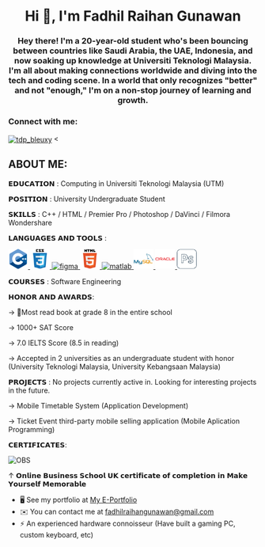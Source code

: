 <h1 align="center">Hi 👋, I'm Fadhil Raihan Gunawan</h1>
<h3 align="center">Hey there! I'm a 20-year-old student who's been bouncing between countries like Saudi Arabia, the UAE, Indonesia, and now soaking up knowledge at Universiti Teknologi Malaysia. I'm all about making connections worldwide and diving into the tech and coding scene. In a world that only recognizes "better" and not "enough," I'm on a non-stop journey of learning and growth.</h3>

<h3 align="left">Connect with me:</h3>
<p align="left">
<a href="https://instagram.com/tdp_bleuxy" target="blank"><img align="center" src="https://raw.githubusercontent.com/rahuldkjain/github-profile-readme-generator/master/src/images/icons/Social/instagram.svg" alt="tdp_bleuxy" height="30" width="40" /></a>
<<h2>ABOUT ME:</h2>
<p>𝗘𝗗𝗨𝗖𝗔𝗧𝗜𝗢𝗡 : Computing in Universiti Teknologi Malaysia (UTM)</p>

<p>𝗣𝗢𝗦𝗜𝗧𝗜𝗢𝗡 : University Undergraduate Student</p>

<p>𝗦𝗞𝗜𝗟𝗟𝗦 : C++ / HTML / Premier Pro / Photoshop / DaVinci / Filmora Wondershare</p>

<p>𝗟𝗔𝗡𝗚𝗨𝗔𝗚𝗘𝗦 𝗔𝗡𝗗 𝗧𝗢𝗢𝗟𝗦 : </p>
<a href="https://www.w3schools.com/cpp/" target="_blank" rel="noreferrer"> <img src="https://raw.githubusercontent.com/devicons/devicon/master/icons/cplusplus/cplusplus-original.svg" alt="cplusplus" width="40" height="40"/> </a> 
<a href="https://www.w3schools.com/css/" target="_blank" rel="noreferrer"> <img src="https://raw.githubusercontent.com/devicons/devicon/master/icons/css3/css3-original-wordmark.svg" alt="css3" width="40" height="40"/> </a> 
<a href="https://www.figma.com/" target="_blank" rel="noreferrer"> <img src="https://www.vectorlogo.zone/logos/figma/figma-icon.svg" alt="figma" width="40" height="40"/> </a> 
<a href="https://www.w3.org/html/" target="_blank" rel="noreferrer"> <img src="https://raw.githubusercontent.com/devicons/devicon/master/icons/html5/html5-original-wordmark.svg" alt="html5" width="40" height="40"/> </a> 
<a href="https://www.mathworks.com/" target="_blank" rel="noreferrer"> <img src="https://upload.wikimedia.org/wikipedia/commons/2/21/Matlab_Logo.png" alt="matlab" width="40" height="40"/> </a> 
<a href="https://www.mysql.com/" target="_blank" rel="noreferrer"> <img src="https://raw.githubusercontent.com/devicons/devicon/master/icons/mysql/mysql-original-wordmark.svg" alt="mysql" width="40" height="40"/> </a> 
<a href="https://www.oracle.com/" target="_blank" rel="noreferrer"> <img src="https://raw.githubusercontent.com/devicons/devicon/master/icons/oracle/oracle-original.svg" alt="oracle" width="40" height="40"/> </a> 
<a href="https://www.photoshop.com/en" target="_blank" rel="noreferrer"> <img src="https://raw.githubusercontent.com/devicons/devicon/master/icons/photoshop/photoshop-line.svg" alt="photoshop" width="40" height="40"/> </a>

<p>𝗖𝗢𝗨𝗥𝗦𝗘𝗦 : Software Engineering</p>

<p>𝗛𝗢𝗡𝗢𝗥 𝗔𝗡𝗗 𝗔𝗪𝗔𝗥𝗗𝗦:</p>
<p>-> 🥇Most read book at grade 8 in the entire school</p>
<p>-> 1000+ SAT Score</p>
<p>-> 7.0 IELTS Score (8.5 in reading)</p>
<p>-> Accepted in 2 universities as an undergraduate student with honor (University Teknologi Malaysia, University Kebangsaan Malaysia)</p>

<p>𝗣𝗥𝗢𝗝𝗘𝗖𝗧𝗦 : No projects currently active in. Looking for interesting projects in the future.</p>
<p>-> Mobile Timetable System (Application Development)</p>
<p>-> Ticket Event third-party mobile selling application (Mobile Aplication Programming)</p>


<p>𝗖𝗘𝗥𝗧𝗜𝗙𝗜𝗖𝗔𝗧𝗘𝗦:</p>

<p><img src="https://github.com/Fadhil5550/Fadhil5550/assets/148435257/272562eb-0f1f-4acb-a311-d6968035bbce" alt="OBS"/></p>
<p>↑ 𝗢𝗻𝗹𝗶𝗻𝗲 𝗕𝘂𝘀𝗶𝗻𝗲𝘀𝘀 𝗦𝗰𝗵𝗼𝗼𝗹 𝗨𝗞 𝗰𝗲𝗿𝘁𝗶𝗳𝗶𝗰𝗮𝘁𝗲 𝗼𝗳 𝗰𝗼𝗺𝗽𝗹𝗲𝘁𝗶𝗼𝗻 𝗶𝗻 𝗠𝗮𝗸𝗲 𝗬𝗼𝘂𝗿𝘀𝗲𝗹𝗳 𝗠𝗲𝗺𝗼𝗿𝗮𝗯𝗹𝗲</p>




* 🖥️  See my portfolio at [My E-Portfolio](http://fadhilraihangunawan.github.io/)
* ✉️  You can contact me at [fadhilraihangunawan@gmail.com](mailto:fadhilraihangunawan@gmail.com)
* ⚡  An experienced hardware connoisseur (Have built a gaming PC, custom keyboard, etc)

